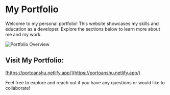 # My Portfolio

Welcome to my personal portfolio! This website showcases my skills and education as a developer. Explore the sections below to learn more about me and my work.

![Portfolio Overview](https://github.com/A3ANSHU/My-Data/blob/main/porto/Screenshot%202024-09-08%20at%2011.41.33%E2%80%AFPM.png) <!-- Replace with actual image link -->

## Visit My Portfolio:
[https://portoanshu.netlify.app/](https://portoanshu.netlify.app/)

Feel free to explore and reach out if you have any questions or would like to collaborate!
